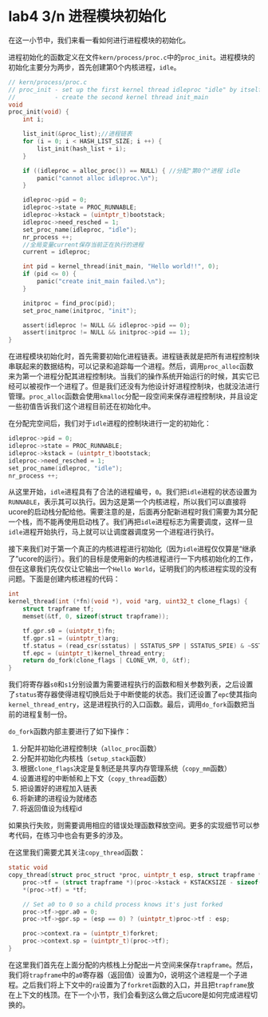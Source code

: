 # lab4 3/n 进程模块初始化

在这一小节中，我们来看一看如何进行进程模块的初始化。

进程初始化的函数定义在文件`kern/process/proc.c`中的`proc_init`。进程模块的初始化主要分为两步，首先创建第0个内核进程，`idle`。

```c
// kern/process/proc.c
// proc_init - set up the first kernel thread idleproc "idle" by itself and 
//           - create the second kernel thread init_main
void
proc_init(void) {
    int i;

    list_init(&proc_list);//进程链表
    for (i = 0; i < HASH_LIST_SIZE; i ++) {
        list_init(hash_list + i);
    }

    if ((idleproc = alloc_proc()) == NULL) { //分配"第0个"进程 idle
        panic("cannot alloc idleproc.\n");
    }

    idleproc->pid = 0;
    idleproc->state = PROC_RUNNABLE;
    idleproc->kstack = (uintptr_t)bootstack;
    idleproc->need_resched = 1;
    set_proc_name(idleproc, "idle");
    nr_process ++;
	//全局变量current保存当前正在执行的进程
    current = idleproc;

    int pid = kernel_thread(init_main, "Hello world!!", 0);
    if (pid <= 0) {
        panic("create init_main failed.\n");
    }

    initproc = find_proc(pid);
    set_proc_name(initproc, "init");

    assert(idleproc != NULL && idleproc->pid == 0);
    assert(initproc != NULL && initproc->pid == 1);
}
```



在进程模块初始化时，首先需要初始化进程链表。进程链表就是把所有进程控制块串联起来的数据结构，可以记录和追踪每一个进程。然后，调用`proc_alloc`函数来为第一个进程分配其进程控制块。当我们的操作系统开始运行的时候，其实它已经可以被视作一个进程了。但是我们还没有为他设计好进程控制块，也就没法进行管理。`proc_alloc`函数会使用`kmalloc`分配一段空间来保存进程控制块，并且设定一些初值告诉我们这个进程目前还在初始化中。

在分配完空间后，我们对于`idle`进程的控制块进行一定的初始化：

```c
idleproc->pid = 0;
idleproc->state = PROC_RUNNABLE;
idleproc->kstack = (uintptr_t)bootstack;
idleproc->need_resched = 1;
set_proc_name(idleproc, "idle");
nr_process ++;
```

从这里开始，`idle`进程具有了合法的进程编号，`0`。我们把`idle`进程的状态设置为`RUNNABLE`，表示其可以执行。因为这是第一个内核进程，所以我们可以直接将ucore的启动栈分配给他。需要注意的是，后面再分配新进程时我们需要为其分配一个栈，而不能再使用启动栈了。我们再把`idle`进程标志为需要调度，这样一旦`idle`进程开始执行，马上就可以让调度器调度另一个进程进行执行。

接下来我们对于第一个真正的内核进程进行初始化（因为`idle`进程仅仅算是“继承了”ucore的运行）。我们的目标是使用新的内核进程进行一下内核初始化的工作，但在这章我们先仅仅让它输出一个`Hello World`，证明我们的内核进程实现的没有问题。下面是创建内核进程的代码：

```c
int
kernel_thread(int (*fn)(void *), void *arg, uint32_t clone_flags) {
    struct trapframe tf;
    memset(&tf, 0, sizeof(struct trapframe));

    tf.gpr.s0 = (uintptr_t)fn;
    tf.gpr.s1 = (uintptr_t)arg;
    tf.status = (read_csr(sstatus) | SSTATUS_SPP | SSTATUS_SPIE) & ~SSTATUS_SIE;
    tf.epc = (uintptr_t)kernel_thread_entry;
    return do_fork(clone_flags | CLONE_VM, 0, &tf);
}
```

我们将寄存器`s0`和`s1`分别设置为需要进程执行的函数和相关参数列表，之后设置了`status`寄存器使得进程切换后处于中断使能的状态。我们还设置了`epc`使其指向`kernel_thread_entry`，这是进程执行的入口函数。最后，调用`do_fork`函数把当前的进程复制一份。

`do_fork`函数内部主要进行了如下操作：

1. 分配并初始化进程控制块（`alloc_proc`函数）
2. 分配并初始化内核栈（`setup_stack`函数）
3. 根据`clone_flags`决定是复制还是共享内存管理系统（`copy_mm`函数）
4. 设置进程的中断帧和上下文（`copy_thread`函数）
5. 把设置好的进程加入链表
6. 将新建的进程设为就绪态
7. 将返回值设为线程id

如果执行失败，则需要调用相应的错误处理函数释放空间。更多的实现细节可以参考代码，在练习中也会有更多的涉及。

在这里我们需要尤其关注`copy_thread`函数：

```c
static void
copy_thread(struct proc_struct *proc, uintptr_t esp, struct trapframe *tf) {
    proc->tf = (struct trapframe *)(proc->kstack + KSTACKSIZE - sizeof(struct trapframe));
    *(proc->tf) = *tf;

    // Set a0 to 0 so a child process knows it's just forked
    proc->tf->gpr.a0 = 0;
    proc->tf->gpr.sp = (esp == 0) ? (uintptr_t)proc->tf : esp;

    proc->context.ra = (uintptr_t)forkret;
    proc->context.sp = (uintptr_t)(proc->tf);
}
```

在这里我们首先在上面分配的内核栈上分配出一片空间来保存`trapframe`。然后，我们将`trapframe`中的`a0`寄存器（返回值）设置为0，说明这个进程是一个子进程。之后我们将上下文中的`ra`设置为了`forkret`函数的入口，并且把`trapframe`放在上下文的栈顶。在下一个小节，我们会看到这么做之后ucore是如何完成进程切换的。
